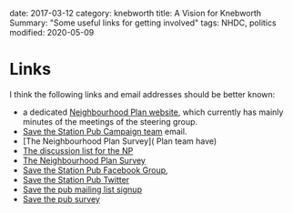 date: 2017-03-12
category: knebworth
title: A Vision for Knebworth
Summary: "Some useful links for getting involved"
tags: NHDC, politics
modified: 2020-05-09



# Links
I think the following links and email addresses should be better known:
* a dedicated [Neighbourhood Plan website](https://wiki.knebworthpc.org.uk/w/Knebworth_Neighbourhood_Plan), which currently has mainly minutes of the meetings of the steering group.
* [Save the Station Pub Campaign team](mailto:saveourstationpubknebworth@gmail.com) email.
* [The Neighbourhood Plan Survey]( Plan team have)
* [The discussion list for the NP](https://wiki.knebworthpc.org.uk/w/Discussion_List)
* [The Neighbourhood Plan Survey](http://bit.ly/2iOHyJc)
* [Save the Station Pub Facebook Group](https://www.facebook.com/groups/StationPubKnebworth/),
* [Save the Station Pub Twitter](https://twitter.com/savestationpub)
* [Save the pub mailing list signup](http://eepurl.com/cBC4In)
* [Save the pub survey](https://www.stationpub.org.uk/pub-survey)
